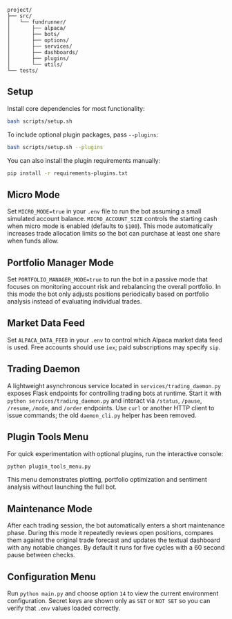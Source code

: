 ```
project/
├── src/
│   └── fundrunner/
│       ├── alpaca/
│       ├── bots/
│       ├── options/
│       ├── services/
│       ├── dashboards/
│       ├── plugins/
│       └── utils/
└── tests/
```

## Setup

Install core dependencies for most functionality:

```bash
bash scripts/setup.sh
```

To include optional plugin packages, pass `--plugins`:

```bash
bash scripts/setup.sh --plugins
```

You can also install the plugin requirements manually:

```bash
pip install -r requirements-plugins.txt
```

## Micro Mode

Set `MICRO_MODE=true` in your `.env` file to run the bot assuming a small
simulated account balance.  `MICRO_ACCOUNT_SIZE` controls the starting cash
when micro mode is enabled (defaults to `$100`).  This mode automatically
increases trade allocation limits so the bot can purchase at least one share
when funds allow.

## Portfolio Manager Mode

Set `PORTFOLIO_MANAGER_MODE=true` to run the bot in a passive mode that focuses
on monitoring account risk and rebalancing the overall portfolio. In this mode
the bot only adjusts positions periodically based on portfolio analysis instead
of evaluating individual trades.

## Market Data Feed

Set `ALPACA_DATA_FEED` in your `.env` to control which Alpaca market data feed
is used. Free accounts should use `iex`; paid subscriptions may specify `sip`.

## Trading Daemon

A lightweight asynchronous service located in `services/trading_daemon.py` exposes Flask endpoints for controlling trading bots at runtime. Start it with `python services/trading_daemon.py` and interact via `/status`, `/pause`, `/resume`, `/mode`, and `/order` endpoints. Use `curl` or another HTTP client to issue commands; the old `daemon_cli.py` helper has been removed.

## Plugin Tools Menu

For quick experimentation with optional plugins, run the interactive console:

```bash
python plugin_tools_menu.py
```

This menu demonstrates plotting, portfolio optimization and sentiment analysis without launching the full bot.

## Maintenance Mode

After each trading session, the bot automatically enters a short
maintenance phase. During this mode it repeatedly reviews open
positions, compares them against the original trade forecast and
updates the textual dashboard with any notable changes. By default it
runs for five cycles with a 60 second pause between checks.

## Configuration Menu

Run `python main.py` and choose option `14` to view the current environment
configuration.  Secret keys are shown only as `SET` or `NOT SET` so you can
verify that `.env` values loaded correctly.
